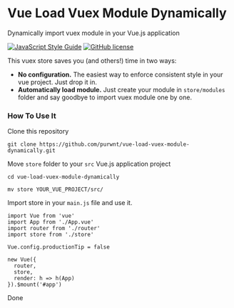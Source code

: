 # Vue Load Vuex Module Dynamically
Dynamically import vuex module in your Vue.js application

[![JavaScript Style Guide](https://img.shields.io/badge/code_style-standard-brightgreen.svg)](https://standardjs.com)
[![GitHub license](https://img.shields.io/badge/license-MIT-blue.svg)](https://github.com/belajarpythoncom/belajarpython.com/blob/master/LICENSE)

This vuex store saves you (and others!) time in two ways:

- **No configuration.** The easiest way to enforce consistent style in your vue
  project. Just drop it in.
- **Automatically load module.** Just create your module in `store/modules` folder and say goodbye to import vuex module one by one.


### How To Use It

Clone this repository
```
git clone https://github.com/purwnt/vue-load-vuex-module-dynamically.git
```

Move `store` folder to your `src` Vue.js application project
```
cd vue-load-vuex-module-dynamically
```
```
mv store YOUR_VUE_PROJECT/src/
```

Import store in your `main.js` file and use it.
```
import Vue from 'vue'
import App from './App.vue'
import router from './router'
import store from './store'

Vue.config.productionTip = false

new Vue({
  router,
  store,
  render: h => h(App)
}).$mount('#app')

```

Done

